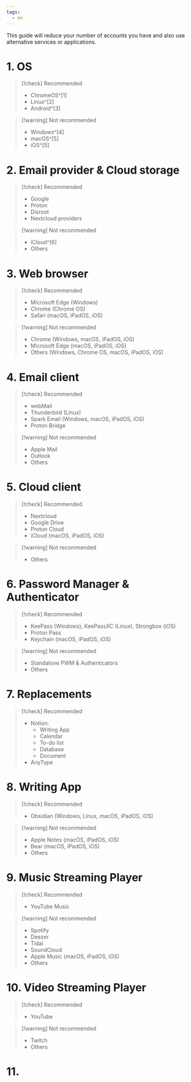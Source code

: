 ```yaml
---
tags:
  - en
---
```


This guide will reduce your number of accounts you have and also use alternative services or applications.

# 1. OS

> [!check] Recommended
> - ChromeOS^[1]
> - Linux^[2]
> - Android^[3]

>[!warning] Not recommended
> - Windows^[4]
> - macOS^[5]
> - iOS^[5]

# 2. Email provider & Cloud storage

> [!check] Recommended
> - Google
> - Proton
> - Disroot
> - Nextcloud providers

>[!warning] Not recommended
> - iCloud^[6]
> - Others

# 3. Web browser

> [!check] Recommended
> - Microsoft Edge (Windows)
> - Chrome (Chrome OS)
> - Safari (macOS, iPadOS, iOS)

>[!warning] Not recommended
> - Chrome (Windows, macOS, iPadOS, iOS)
> - Microsoft Edge (macOS, iPadOS, iOS)
> - Others (Windows, Chrome OS, macOS, iPadOS, iOS)

# 4. Email client

> [!check] Recommended
> - webMail
> - Thunderbird (Linux)
> - Spark Email (Windows, macOS, iPadOS, iOS)
> - Proton Bridge

>[!warning] Not recommended
> - Apple Mail
> - Outlook
> - Others

# 5. Cloud client

> [!check] Recommended
> - Nextcloud
> - Google Drive
> - Proton Cloud
> - iCloud (macOS, iPadOS, iOS)

>[!warning] Not recommended
> - Others


# 6. Password Manager & Authenticator

> [!check] Recommended
> - KeePass (Windows), KeePassXC (Linux), Strongbox (iOS)
> - Proton Pass
> - Keychain (macOS, iPadOS, iOS)

>[!warning] Not recommended
> - Standalone PWM & Authenticators
> - Others

# 7. Replacements

> [!check] Recommended
> - Notion:
>   - Writing App
>   - Calendar
>   - To-do list
>   - Database
>   - Document
> - AnyType

# 8. Writing App

> [!check] Recommended
> - Obsidian (Windows, Linux, macOS, iPadOS, iOS)

>[!warning] Not recommended
> - Apple Notes (macOS, iPadOS, iOS)
> - Bear (macOS, iPadOS, iOS)
> - Others

# 9. Music Streaming Player

> [!check] Recommended
> - YouTube Music

>[!warning] Not recommended
> - Spotify
> - Deezer
> - Tidal
> - SoundCloud
> - Apple Music (macOS, iPadOS, iOS)
> - Others

# 10. Video Streaming Player

> [!check] Recommended
> - YouTube

>[!warning] Not recommended
> - Twitch
> - Others

# 11. 

[^1]: Using Chrome OS as your main PC requires you to have a Google Account.
[^4]: Not worth having Microsoft account when Google is your choice.
[^5]: Unless you are looking into a full Apple Ecosystem.
[^6]: Requires you to have additional non-providing iCloud email.

